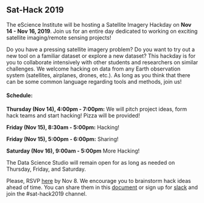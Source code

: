 ## Sat-Hack 2019

The eScience Institute will be hosting a Satellite Imagery Hackday on **Nov 14 -  Nov 16, 2019**. Join us for an entire day dedicated to working on exciting satellite imaging/remote sensing projects!

Do you have a pressing satellite imagery problem? Do you want to try out a new tool on a familiar dataset or explore a new dataset? This hackday is for you to collaborate intensively with other students and researchers on similar challenges. We welcome hacking on data from any Earth observation system (satellites, airplanes, drones,  etc.). As long as you think that there can be some common language regarding tools and methods, join us!

#### Schedule: 

  **Thursday (Nov 14), 4:00pm - 7:00pm:** We will pitch project ideas, form hack teams and start hacking! Pizza will be provided!
  
  **Friday (Nov 15), 8:30am - 5:00pm:** Hacking!
  
  **Friday (Nov 15), 5:00pm - 6:00pm:** Sharing!
  
  **Saturday (Nov 16), 9:00am - 5:00pm** More Hacking!  

The Data Science Studio will remain open for as long as needed on Thursday, Friday, and Saturday. 

Please, RSVP [here](https://forms.gle/JyZFY9sugBhfpH1N8) by Nov 8. We encourage you to brainstorm hack ideas ahead of time. You can share them in this [document](https://docs.google.com/document/d/1jfzCyGZVi8_c521N2tqxtBzI2ngS2LEn2ISuT-dtBAA/edit?usp=sharing) or sign up for [slack](https://sat-image-analysis.slack.com/) and join the #sat-hack2019 channel.

